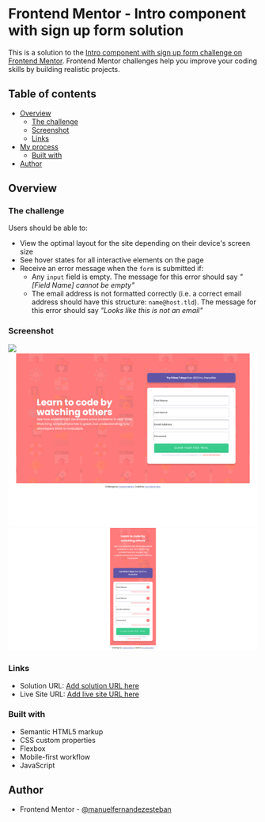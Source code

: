 # Frontend Mentor - Intro component with sign up form solution

This is a solution to the [Intro component with sign up form challenge on Frontend Mentor](https://www.frontendmentor.io/challenges/intro-component-with-signup-form-5cf91bd49edda32581d28fd1). Frontend Mentor challenges help you improve your coding skills by building realistic projects. 

## Table of contents

- [Overview](#overview)
  - [The challenge](#the-challenge)
  - [Screenshot](#screenshot)
  - [Links](#links)
- [My process](#my-process)
  - [Built with](#built-with) 
- [Author](#author)




## Overview

### The challenge

Users should be able to:

- View the optimal layout for the site depending on their device's screen size
- See hover states for all interactive elements on the page
- Receive an error message when the `form` is submitted if:
  - Any `input` field is empty. The message for this error should say *"[Field Name] cannot be empty"*
  - The email address is not formatted correctly (i.e. a correct email address should have this structure: `name@host.tld`). The message for this error should say *"Looks like this is not an email"*

### Screenshot

![](./screenshot-mobile.png)
![](./screenshot-desktop.png)
![](./screenshot-mobile-activity.png)



### Links

- Solution URL: [Add solution URL here](https://github.com/ManuelFernandezEsteban/componenteWithSignUpFEM.git)
- Live Site URL: [Add live site URL here](https://manuelfernandezesteban.github.io/componenteWithSignUpFEM/)


### Built with

- Semantic HTML5 markup
- CSS custom properties
- Flexbox
- Mobile-first workflow
- JavaScript



## Author


- Frontend Mentor - [@manuelfernandezesteban](https://www.frontendmentor.io/profile/manuelfernandezesteban)



